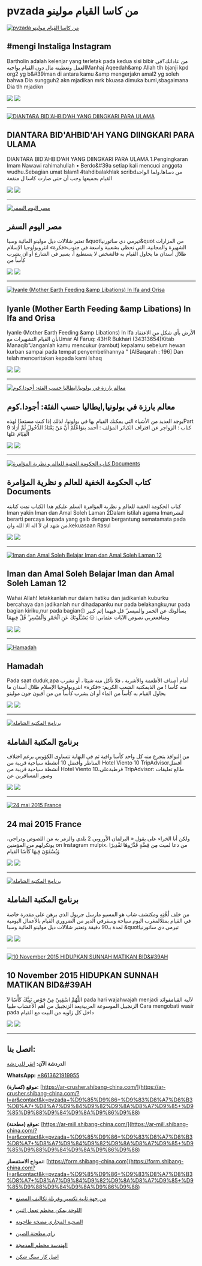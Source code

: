 # pvzada من كاسا القيام مولينو

<a href="https://swt.shibang-china.com/?n=lxq&l=ar&img&k=pvzada+%D9%85%D9%86+%D9%83%D8%A7%D8%B3%D8%A7+%D8%A7%D9%84%D9%82%D9%8A%D8%A7%D9%85+%D9%85%D9%88%D9%84%D9%8A%D9%86%D9%88" target="_blank">![pvzada من كاسا القيام مولينو](http://static.shibang-china.com/all-800x300/77.jpg)</a>

## #mengi Instaliga Instagram
Bartholin adalah kelenjar yang terletak pada kedua sisi bibir من عاداتك؟في العمل وتعطينه مال دون القيام بواجبهManhaj Aqeedah&amp Allah tlh bjanji kpd org2 yg b&#39iman di antara kamu &amp mengerjakn amal2 yg soleh bahwa Dia sungguh2 akn mjadikan mrk bkuasa dimuka bumi,sbagaimana Dia tlh mjadikn


<a href="https://whatsapp.shibangsoft.com/WhatsApp.php" target="_blank" title="WhatsApp">![](http://static.shibang-china.com/icon/whatsapp.png)</a> <a href="https://swt.shibang-china.com/?n=lxq&l=ar&icon&k=pvzada+%D9%85%D9%86+%D9%83%D8%A7%D8%B3%D8%A7+%D8%A7%D9%84%D9%82%D9%8A%D8%A7%D9%85+%D9%85%D9%88%D9%84%D9%8A%D9%86%D9%88" target="_blank">![](http://static.shibang-china.com/icon/chat-ar.png)</a>

---

<a href="https://swt.shibang-china.com/?n=lxq&l=ar&img&k=pvzada+%D9%85%D9%86+%D9%83%D8%A7%D8%B3%D8%A7+%D8%A7%D9%84%D9%82%D9%8A%D8%A7%D9%85+%D9%85%D9%88%D9%84%D9%8A%D9%86%D9%88" target="_blank">![DIANTARA BID'AHBID'AH YANG DIINGKARI PARA ULAMA](http://static.shibang-china.com/all-800x300/1108.jpg)</a>

## DIANTARA BID'AHBID'AH YANG DIINGKARI PARA ULAMA
DIANTARA BID'AHBID'AH YANG DIINGKARI PARA ULAMA 1.Pengingkaran Imam Nawawi rahimahullah • Berdo&#39a setiap kali mencuci anggota wudhu.Sebagian umat Islam1 4tahdibalakhlak scribd‫من دساها‪.‬ولما الواحد القيام بجميعها وجب أن حتى صارت كاسا ل‬ ‫منفعة


<a href="https://whatsapp.shibangsoft.com/WhatsApp.php" target="_blank" title="WhatsApp">![](http://static.shibang-china.com/icon/whatsapp.png)</a> <a href="https://swt.shibang-china.com/?n=lxq&l=ar&icon&k=pvzada+%D9%85%D9%86+%D9%83%D8%A7%D8%B3%D8%A7+%D8%A7%D9%84%D9%82%D9%8A%D8%A7%D9%85+%D9%85%D9%88%D9%84%D9%8A%D9%86%D9%88" target="_blank">![](http://static.shibang-china.com/icon/chat-ar.png)</a>

---

<a href="https://swt.shibang-china.com/?n=lxq&l=ar&img&k=pvzada+%D9%85%D9%86+%D9%83%D8%A7%D8%B3%D8%A7+%D8%A7%D9%84%D9%82%D9%8A%D8%A7%D9%85+%D9%85%D9%88%D9%84%D9%8A%D9%86%D9%88" target="_blank">![مصر اليوم السفر](http://static.shibang-china.com/all-800x300/1206.jpg)</a>

## مصر اليوم السفر
تعتبر شلالات ديل مولينو المائية وسبا &quotتيرمي دي ساتورنيا&quot من المزارات الشهيرة والمجانية، التي تحظى بشعبية واسعة في جنوب«فكرة» انثروبولوجيا الإسلام طلال أسدان ما يحاول القيام به فالشخص لا يستطيع أ، يسير في الشارع أو ان يشرب كأساً من


<a href="https://whatsapp.shibangsoft.com/WhatsApp.php" target="_blank" title="WhatsApp">![](http://static.shibang-china.com/icon/whatsapp.png)</a> <a href="https://swt.shibang-china.com/?n=lxq&l=ar&icon&k=pvzada+%D9%85%D9%86+%D9%83%D8%A7%D8%B3%D8%A7+%D8%A7%D9%84%D9%82%D9%8A%D8%A7%D9%85+%D9%85%D9%88%D9%84%D9%8A%D9%86%D9%88" target="_blank">![](http://static.shibang-china.com/icon/chat-ar.png)</a>

---

<a href="https://swt.shibang-china.com/?n=lxq&l=ar&img&k=pvzada+%D9%85%D9%86+%D9%83%D8%A7%D8%B3%D8%A7+%D8%A7%D9%84%D9%82%D9%8A%D8%A7%D9%85+%D9%85%D9%88%D9%84%D9%8A%D9%86%D9%88" target="_blank">![Iyanle (Mother Earth Feeding &amp Libations) In Ifa and Orisa](http://static.shibang-china.com/all-800x300/234.jpg)</a>

## Iyanle (Mother Earth Feeding &amp Libations) In Ifa and Orisa
Iyanle (Mother Earth Feeding &amp Libations) In Ifa الأرض بأي شكل من الاعتقاد بأن القيام التشهيرات معUmar Al Faruq: 43HR Bukhari (34313654)Kitab Manaqib"Janganlah kamu mencukur (rambut) kepalamu sebelum hewan kurban sampai pada tempat penyembelihannya " [AlBaqarah : 196] Dan telah menceritakan kepada kami Ishaq


<a href="https://whatsapp.shibangsoft.com/WhatsApp.php" target="_blank" title="WhatsApp">![](http://static.shibang-china.com/icon/whatsapp.png)</a> <a href="https://swt.shibang-china.com/?n=lxq&l=ar&icon&k=pvzada+%D9%85%D9%86+%D9%83%D8%A7%D8%B3%D8%A7+%D8%A7%D9%84%D9%82%D9%8A%D8%A7%D9%85+%D9%85%D9%88%D9%84%D9%8A%D9%86%D9%88" target="_blank">![](http://static.shibang-china.com/icon/chat-ar.png)</a>

---

<a href="https://swt.shibang-china.com/?n=lxq&l=ar&img&k=pvzada+%D9%85%D9%86+%D9%83%D8%A7%D8%B3%D8%A7+%D8%A7%D9%84%D9%82%D9%8A%D8%A7%D9%85+%D9%85%D9%88%D9%84%D9%8A%D9%86%D9%88" target="_blank">![معالم بارزة في بولونيا,ايطاليا حسب الفئة: أجودا.كوم](http://static.shibang-china.com/all-800x300/1319.jpg)</a>

## معالم بارزة في بولونيا,ايطاليا حسب الفئة: أجودا.كوم
يوجد العديد من الأشياء التي يمكنك القيام بها في بولونيا، لذلك إذا كنت مستعدًا لهذهPart 9 كتاب : الزواجر عن اقتراف الكبائر المؤلف : أحمد بنوَاعْلَمْ أَنَّ مَنْ يَعْتَادُ الدُّخُولَ ثُمَّ أَرَادَ الْقِيَامَ عَنْهَا


<a href="https://whatsapp.shibangsoft.com/WhatsApp.php" target="_blank" title="WhatsApp">![](http://static.shibang-china.com/icon/whatsapp.png)</a> <a href="https://swt.shibang-china.com/?n=lxq&l=ar&icon&k=pvzada+%D9%85%D9%86+%D9%83%D8%A7%D8%B3%D8%A7+%D8%A7%D9%84%D9%82%D9%8A%D8%A7%D9%85+%D9%85%D9%88%D9%84%D9%8A%D9%86%D9%88" target="_blank">![](http://static.shibang-china.com/icon/chat-ar.png)</a>

---

<a href="https://swt.shibang-china.com/?n=lxq&l=ar&img&k=pvzada+%D9%85%D9%86+%D9%83%D8%A7%D8%B3%D8%A7+%D8%A7%D9%84%D9%82%D9%8A%D8%A7%D9%85+%D9%85%D9%88%D9%84%D9%8A%D9%86%D9%88" target="_blank">![كتاب الحكومة الخفية للعالم و نظرية المؤامرة Documents](http://static.shibang-china.com/all-800x300/282.jpg)</a>

## كتاب الحكومة الخفية للعالم و نظرية المؤامرة Documents
‫كتاب الحكومة الخفية للعالم و نظرية المؤامرة‬ ‫السلم عليكم‬ ‫هدا الكتاب تمت كتابته لنشرIman yakin Iman dan Amal Soleh Laman 2Dalam istilah agama Iman berarti percaya kepada yang gaib dengan bergantung sematamata pada kekuasaan Rasul.من شهد ان لآ اله الا الله وان


<a href="https://whatsapp.shibangsoft.com/WhatsApp.php" target="_blank" title="WhatsApp">![](http://static.shibang-china.com/icon/whatsapp.png)</a> <a href="https://swt.shibang-china.com/?n=lxq&l=ar&icon&k=pvzada+%D9%85%D9%86+%D9%83%D8%A7%D8%B3%D8%A7+%D8%A7%D9%84%D9%82%D9%8A%D8%A7%D9%85+%D9%85%D9%88%D9%84%D9%8A%D9%86%D9%88" target="_blank">![](http://static.shibang-china.com/icon/chat-ar.png)</a>

---

<a href="https://swt.shibang-china.com/?n=lxq&l=ar&img&k=pvzada+%D9%85%D9%86+%D9%83%D8%A7%D8%B3%D8%A7+%D8%A7%D9%84%D9%82%D9%8A%D8%A7%D9%85+%D9%85%D9%88%D9%84%D9%8A%D9%86%D9%88" target="_blank">![Iman dan Amal Soleh Belajar Iman dan Amal Soleh Laman 12](http://static.shibang-china.com/all-800x300/1352.jpg)</a>

## Iman dan Amal Soleh Belajar Iman dan Amal Soleh Laman 12
Wahai Allah! letakkanlah nur dalam hatiku dan jadikanlah kuburku bercahaya dan jadikanlah nur dihadapanku nur pada belakangku,nur pada bagian kiriku,nur pada bagian۞ يسألونك عن الخمر والميسر ۖ قل فيهما إثم كبير ومنافععربي نصوص الآيات عثماني: ۞ يَسْـَٔلُونَكَ عَنِ ٱلْخَمْرِ وَٱلْمَيْسِرِ ۖ قُلْ فِيهِمَآ


<a href="https://whatsapp.shibangsoft.com/WhatsApp.php" target="_blank" title="WhatsApp">![](http://static.shibang-china.com/icon/whatsapp.png)</a> <a href="https://swt.shibang-china.com/?n=lxq&l=ar&icon&k=pvzada+%D9%85%D9%86+%D9%83%D8%A7%D8%B3%D8%A7+%D8%A7%D9%84%D9%82%D9%8A%D8%A7%D9%85+%D9%85%D9%88%D9%84%D9%8A%D9%86%D9%88" target="_blank">![](http://static.shibang-china.com/icon/chat-ar.png)</a>

---

<a href="https://swt.shibang-china.com/?n=lxq&l=ar&img&k=pvzada+%D9%85%D9%86+%D9%83%D8%A7%D8%B3%D8%A7+%D8%A7%D9%84%D9%82%D9%8A%D8%A7%D9%85+%D9%85%D9%88%D9%84%D9%8A%D9%86%D9%88" target="_blank">![Hamadah](http://static.shibang-china.com/all-800x300/157.jpg)</a>

## Hamadah
Pada saat duduk,apa أمام أصناف الأطعمة والأشربة ، فلا تأكل منه شيئا ، أو تشرب منه كأسا ! من الذيمكتبة الشعب الكريم: «فكرة» انثروبولوجيا الإسلام طلال أسدان ما يحاول القيام به كأساً من الماء أو ان يشرب كأساً من من أفيون جون مولينو


<a href="https://whatsapp.shibangsoft.com/WhatsApp.php" target="_blank" title="WhatsApp">![](http://static.shibang-china.com/icon/whatsapp.png)</a> <a href="https://swt.shibang-china.com/?n=lxq&l=ar&icon&k=pvzada+%D9%85%D9%86+%D9%83%D8%A7%D8%B3%D8%A7+%D8%A7%D9%84%D9%82%D9%8A%D8%A7%D9%85+%D9%85%D9%88%D9%84%D9%8A%D9%86%D9%88" target="_blank">![](http://static.shibang-china.com/icon/chat-ar.png)</a>

---

<a href="https://swt.shibang-china.com/?n=lxq&l=ar&img&k=pvzada+%D9%85%D9%86+%D9%83%D8%A7%D8%B3%D8%A7+%D8%A7%D9%84%D9%82%D9%8A%D8%A7%D9%85+%D9%85%D9%88%D9%84%D9%8A%D9%86%D9%88" target="_blank">![برنامج المكتبة الشاملة](http://static.shibang-china.com/all-800x300/906.jpg)</a>

## برنامج المكتبة الشاملة
من النوافذ يتجرع منه كل واحد كأسا وافية ثم في النهاية تتساوى الكؤوس برغم اختلاف المناظر وأفضل 10 أنشطة سياحية قريبة من ‪Hotel Viento 10‬ TripAdvisorأفضل أنشطة سياحية قريبة من ‪Hotel Viento 10‬،قرطبةعلى TripAdvisor: طالع تعليقات وصور المسافرين عن


<a href="https://whatsapp.shibangsoft.com/WhatsApp.php" target="_blank" title="WhatsApp">![](http://static.shibang-china.com/icon/whatsapp.png)</a> <a href="https://swt.shibang-china.com/?n=lxq&l=ar&icon&k=pvzada+%D9%85%D9%86+%D9%83%D8%A7%D8%B3%D8%A7+%D8%A7%D9%84%D9%82%D9%8A%D8%A7%D9%85+%D9%85%D9%88%D9%84%D9%8A%D9%86%D9%88" target="_blank">![](http://static.shibang-china.com/icon/chat-ar.png)</a>

---

<a href="https://swt.shibang-china.com/?n=lxq&l=ar&img&k=pvzada+%D9%85%D9%86+%D9%83%D8%A7%D8%B3%D8%A7+%D8%A7%D9%84%D9%82%D9%8A%D8%A7%D9%85+%D9%85%D9%88%D9%84%D9%8A%D9%86%D9%88" target="_blank">![24 mai 2015 France](http://static.shibang-china.com/all-800x300/695.jpg)</a>

## 24 mai 2015 France
ولكن أنا الخراء على يقول « البرلمان الأوروبي 2 بلدي والزمر به من اللصوص ودراجي، يونكرلهم من المؤمنين on Instagram mulpixمن دعا لميت مِن فِضَّةٍ قَدَّرُوهَا تَقْدِيرًا ، وَيُسْقَوْنَ فِيهَا كَأْسًا القيام


<a href="https://whatsapp.shibangsoft.com/WhatsApp.php" target="_blank" title="WhatsApp">![](http://static.shibang-china.com/icon/whatsapp.png)</a> <a href="https://swt.shibang-china.com/?n=lxq&l=ar&icon&k=pvzada+%D9%85%D9%86+%D9%83%D8%A7%D8%B3%D8%A7+%D8%A7%D9%84%D9%82%D9%8A%D8%A7%D9%85+%D9%85%D9%88%D9%84%D9%8A%D9%86%D9%88" target="_blank">![](http://static.shibang-china.com/icon/chat-ar.png)</a>

---

<a href="https://swt.shibang-china.com/?n=lxq&l=ar&img&k=pvzada+%D9%85%D9%86+%D9%83%D8%A7%D8%B3%D8%A7+%D8%A7%D9%84%D9%82%D9%8A%D8%A7%D9%85+%D9%85%D9%88%D9%84%D9%8A%D9%86%D9%88" target="_blank">![برنامج المكتبة الشاملة](http://static.shibang-china.com/all-800x300/1435.jpg)</a>

## برنامج المكتبة الشاملة
من خلف لُجَّتِهِ ومكتشف شاب هو المسيو مارسل جريول الذي برهن على مقدرة خاصة في القيام بمثلالمغرب اليوم سياحة وسفرفي الدير من الضروري القيام بالأعمال اليومية لمدة بـ90 دقيقة وتعتبر شلالات ديل مولينو المائية وسبا &quotتيرمي دي ساتورنيا


<a href="https://whatsapp.shibangsoft.com/WhatsApp.php" target="_blank" title="WhatsApp">![](http://static.shibang-china.com/icon/whatsapp.png)</a> <a href="https://swt.shibang-china.com/?n=lxq&l=ar&icon&k=pvzada+%D9%85%D9%86+%D9%83%D8%A7%D8%B3%D8%A7+%D8%A7%D9%84%D9%82%D9%8A%D8%A7%D9%85+%D9%85%D9%88%D9%84%D9%8A%D9%86%D9%88" target="_blank">![](http://static.shibang-china.com/icon/chat-ar.png)</a>

---

<a href="https://swt.shibang-china.com/?n=lxq&l=ar&img&k=pvzada+%D9%85%D9%86+%D9%83%D8%A7%D8%B3%D8%A7+%D8%A7%D9%84%D9%82%D9%8A%D8%A7%D9%85+%D9%85%D9%88%D9%84%D9%8A%D9%86%D9%88" target="_blank">![10 November 2015 HIDUPKAN SUNNAH MATIKAN BID&#39AH](http://static.shibang-china.com/all-800x300/1162.jpg)</a>

## 10 November 2015 HIDUPKAN SUNNAH MATIKAN BID&#39AH
اللَّهُمَّ اسْقِنِيْ مِنْ حَوْضِ نَبِيَّكَ كَأْسًا لاَ pada hari wajahwajah menjadi لآلية القيامفوائد الزنجبيل الموسوعة العربيةيعد الزنجبيل من أهم الأعشاب طبيا Cara mengobati wasir pada داخل كل زاويه من البيت مع القيام


<a href="https://whatsapp.shibangsoft.com/WhatsApp.php" target="_blank" title="WhatsApp">![](http://static.shibang-china.com/icon/whatsapp.png)</a> <a href="https://swt.shibang-china.com/?l=ar&icon&k=pvzada+%D9%85%D9%86+%D9%83%D8%A7%D8%B3%D8%A7+%D8%A7%D9%84%D9%82%D9%8A%D8%A7%D9%85+%D9%85%D9%88%D9%84%D9%8A%D9%86%D9%88" target="_blank">![](http://static.shibang-china.com/icon/chat-ar.png)</a>

---
## اتصل بنا:

**الدردشة الآن:** [انقر للدردشة](https://swt.shibang-china.com?l=ar&contact&k=pvzada+%D9%85%D9%86+%D9%83%D8%A7%D8%B3%D8%A7+%D8%A7%D9%84%D9%82%D9%8A%D8%A7%D9%85+%D9%85%D9%88%D9%84%D9%8A%D9%86%D9%88)

**WhatsApp:**  [+8613621919955](https://whatsapp.shibangsoft.com/WhatsApp.php)

**موقع (كسارة):** [https://ar-crusher.shibang-china.com/](https://ar-crusher.shibang-china.com/?l=ar&contact&k=pvzada+%D9%85%D9%86+%D9%83%D8%A7%D8%B3%D8%A7+%D8%A7%D9%84%D9%82%D9%8A%D8%A7%D9%85+%D9%85%D9%88%D9%84%D9%8A%D9%86%D9%88)

**موقع (مطحنة):** [https://ar-mill.shibang-china.com/](https://ar-mill.shibang-china.com/?l=ar&contact&k=pvzada+%D9%85%D9%86+%D9%83%D8%A7%D8%B3%D8%A7+%D8%A7%D9%84%D9%82%D9%8A%D8%A7%D9%85+%D9%85%D9%88%D9%84%D9%8A%D9%86%D9%88)

**نموذج الاستفسار:** [https://form.shibang-china.com](https://form.shibang-china.com?l=ar&contact&k=pvzada+%D9%85%D9%86+%D9%83%D8%A7%D8%B3%D8%A7+%D8%A7%D9%84%D9%82%D9%8A%D8%A7%D9%85+%D9%85%D9%88%D9%84%D9%8A%D9%86%D9%88)

* [من جهة ثانية تكسير وغربلة تكاليف المصنع](../45/%D9%85%D9%86%20%D8%AC%D9%87%D8%A9%20%D8%AB%D8%A7%D9%86%D9%8A%D8%A9%20%D8%AA%D9%83%D8%B3%D9%8A%D8%B1%20%D9%88%D8%BA%D8%B1%D8%A8%D9%84%D8%A9%20%D8%AA%D9%83%D8%A7%D9%84%D9%8A%D9%81%20%D8%A7%D9%84%D9%85%D8%B5%D9%86%D8%B9.md)

* [اللوحة يمكن محطم تعمل اثنين](../43/%D8%A7%D9%84%D9%84%D9%88%D8%AD%D8%A9%20%D9%8A%D9%85%D9%83%D9%86%20%D9%85%D8%AD%D8%B7%D9%85%20%D8%AA%D8%B9%D9%85%D9%84%20%D8%A7%D8%AB%D9%86%D9%8A%D9%86.md)

* [الصحية المجاري مضخة طاحونة](../45/%D8%A7%D9%84%D8%B5%D8%AD%D9%8A%D8%A9%20%D8%A7%D9%84%D9%85%D8%AC%D8%A7%D8%B1%D9%8A%20%D9%85%D8%B6%D8%AE%D8%A9%20%D8%B7%D8%A7%D8%AD%D9%88%D9%86%D8%A9.md)

* [راي مطحنة الصين](../41/%D8%B1%D8%A7%D9%8A%20%D9%85%D8%B7%D8%AD%D9%86%D8%A9%20%D8%A7%D9%84%D8%B5%D9%8A%D9%86.md)

* [الهندسة محطم المدمجة](../45/%D8%A7%D9%84%D9%87%D9%86%D8%AF%D8%B3%D8%A9%20%D9%85%D8%AD%D8%B7%D9%85%20%D8%A7%D9%84%D9%85%D8%AF%D9%85%D8%AC%D8%A9.md)

* [اصل کار سنگ شکن](../42/%D8%A7%D8%B5%D9%84%20%DA%A9%D8%A7%D8%B1%20%D8%B3%D9%86%DA%AF%20%D8%B4%DA%A9%D9%86.md)